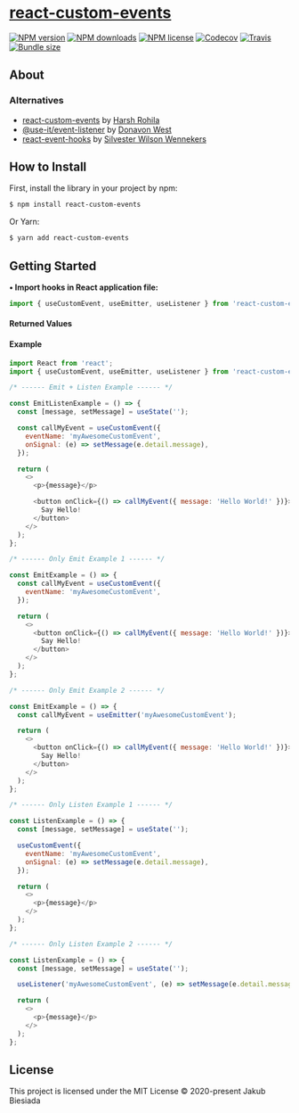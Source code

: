 # [react-custom-events](https://github.com/cool-hooks/react-custom-events)

[![NPM version](http://img.shields.io/npm/v/react-custom-events?style=flat-square)](https://www.npmjs.com/package/react-custom-events)
[![NPM downloads](http://img.shields.io/npm/dm/react-custom-events?style=flat-square)](https://www.npmjs.com/package/react-custom-events)
[![NPM license](https://img.shields.io/npm/l/react-custom-events?style=flat-square)](https://www.npmjs.com/package/react-custom-events)
[![Codecov](https://img.shields.io/codecov/c/github/cool-hooks/react-custom-events?style=flat-square)](https://codecov.io/gh/cool-hooks/react-custom-events)
[![Travis](https://img.shields.io/travis/cool-hooks/react-custom-events/master?style=flat-square)](https://travis-ci.org/cool-hooks/react-custom-events)
[![Bundle size](https://img.shields.io/bundlephobia/min/react-custom-events?style=flat-square)](https://bundlephobia.com/result?p=react-custom-events)

## About

### Alternatives

- [react-custom-events](https://github.com/HarshRohila/react-custom-events) by [Harsh Rohila](https://github.com/HarshRohila)
- [@use-it/event-listener](https://github.com/donavon/use-event-listener) by [Donavon West](https://github.com/donavon)
- [react-event-hooks](https://github.com/Eldorean/react-events-hooks) by [Silvester Wilson Wennekers](https://github.com/Eldorean)

## How to Install

First, install the library in your project by npm:

```sh
$ npm install react-custom-events
```

Or Yarn:

```sh
$ yarn add react-custom-events
```

## Getting Started

**• Import hooks in React application file:**

```js
import { useCustomEvent, useEmitter, useListener } from 'react-custom-events';
```

#### Returned Values

#### Example

```js
import React from 'react';
import { useCustomEvent, useEmitter, useListener } from 'react-custom-events';

/* ------ Emit + Listen Example ------ */

const EmitListenExample = () => {
  const [message, setMessage] = useState('');

  const callMyEvent = useCustomEvent({
    eventName: 'myAwesomeCustomEvent',
    onSignal: (e) => setMessage(e.detail.message),
  });

  return (
    <>
      <p>{message}</p>

      <button onClick={() => callMyEvent({ message: 'Hello World!' })}>
        Say Hello!
      </button>
    </>
  );
};

/* ------ Only Emit Example 1 ------ */

const EmitExample = () => {
  const callMyEvent = useCustomEvent({
    eventName: 'myAwesomeCustomEvent',
  });

  return (
    <>
      <button onClick={() => callMyEvent({ message: 'Hello World!' })}>
        Say Hello!
      </button>
    </>
  );
};

/* ------ Only Emit Example 2 ------ */

const EmitExample = () => {
  const callMyEvent = useEmitter('myAwesomeCustomEvent');

  return (
    <>
      <button onClick={() => callMyEvent({ message: 'Hello World!' })}>
        Say Hello!
      </button>
    </>
  );
};

/* ------ Only Listen Example 1 ------ */

const ListenExample = () => {
  const [message, setMessage] = useState('');

  useCustomEvent({
    eventName: 'myAwesomeCustomEvent',
    onSignal: (e) => setMessage(e.detail.message),
  });

  return (
    <>
      <p>{message}</p>
    </>
  );
};

/* ------ Only Listen Example 2 ------ */

const ListenExample = () => {
  const [message, setMessage] = useState('');

  useListener('myAwesomeCustomEvent', (e) => setMessage(e.detail.message));

  return (
    <>
      <p>{message}</p>
    </>
  );
};
```

## License

This project is licensed under the MIT License © 2020-present Jakub Biesiada
